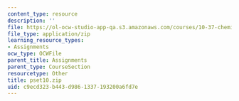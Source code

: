 ```yaml
---
content_type: resource
description: ''
file: https://ol-ocw-studio-app-qa.s3.amazonaws.com/courses/10-37-chemical-and-biological-reaction-engineering-spring-2007/c9ecd323b443d9861337193200a6fd7e_pset10.zip
file_type: application/zip
learning_resource_types:
- Assignments
ocw_type: OCWFile
parent_title: Assignments
parent_type: CourseSection
resourcetype: Other
title: pset10.zip
uid: c9ecd323-b443-d986-1337-193200a6fd7e
---
```

